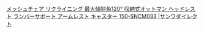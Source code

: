 

[メッシュチェア リクライニング 最大傾斜角120° 収納式オットマン ヘッドレスト ランバーサポート アームレスト キャスター 150-SNCM033 |サンワダイレクト](https://direct.sanwa.co.jp/ItemPage/150-SNCM033)
